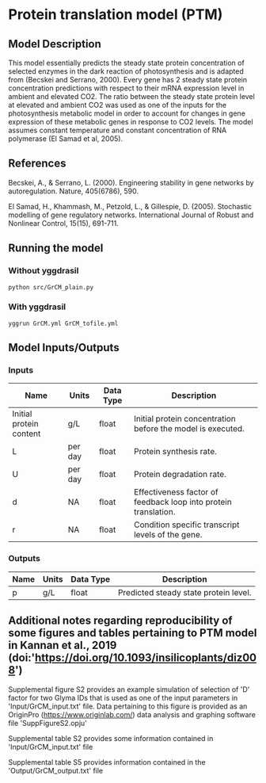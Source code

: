# Protein translation model (PTM)

## Model Description

This model essentially predicts the steady state protein concentration of selected enzymes in the dark reaction of photosynthesis and is adapted from (Becskei and Serrano, 2000). Every gene has 2 steady state protein concentration predictions with respect to their mRNA expression level in ambient and elevated CO2. The ratio between the steady state protein level at elevated and ambient CO2 was used as one of the inputs for the photosynthesis metabolic model in order to account for changes in gene expression of these metabolic genes in response to CO2 levels. The model assumes constant temperature and constant concentration of RNA polymerase (El Samad et al, 2005). 

## References

Becskei, A., & Serrano, L. (2000). Engineering stability in gene networks by autoregulation. Nature, 405(6786), 590.

El Samad, H., Khammash, M., Petzold, L., & Gillespie, D. (2005). Stochastic modelling of gene regulatory networks. International Journal of Robust and Nonlinear Control, 15(15), 691-711.

## Running the model

### Without yggdrasil
```
python src/GrCM_plain.py
```

### With yggdrasil
```
yggrun GrCM.yml GrCM_tofile.yml
```

## Model Inputs/Outputs

### Inputs

Name | Units | Data Type | Description
---- | ----- | --------- | -----------
Initial protein content | g/L | float | Initial protein concentration before the model is executed.
L | per day | float | Protein synthesis rate.
U | per day | float | Protein degradation rate.
d | NA | float | Effectiveness factor of feedback loop into protein translation. 
r | NA | float | Condition specific transcript levels of the gene.

### Outputs

Name | Units | Data Type | Description
---- | ----- | --------- | -----------
p | g/L | float | Predicted steady state protein level.

## Additional notes regarding reproducibility of some figures and tables pertaining to PTM model in Kannan et al., 2019 (doi:'https://doi.org/10.1093/insilicoplants/diz008')

Supplemental figure S2 provides an example simulation of selection of 'D' factor for two Glyma IDs that is used as one of the input parameters in 'Input/GrCM_input.txt' file. Data pertaining to this figure is provided as an OriginPro (https://www.originlab.com/) data analysis and graphing software file 'SuppFigureS2.opju'

Supplemental table S2 provides some information contained in 'Input/GrCM_input.txt' file

Supplemental table S5 provides information contained in the 'Output/GrCM_output.txt' file
